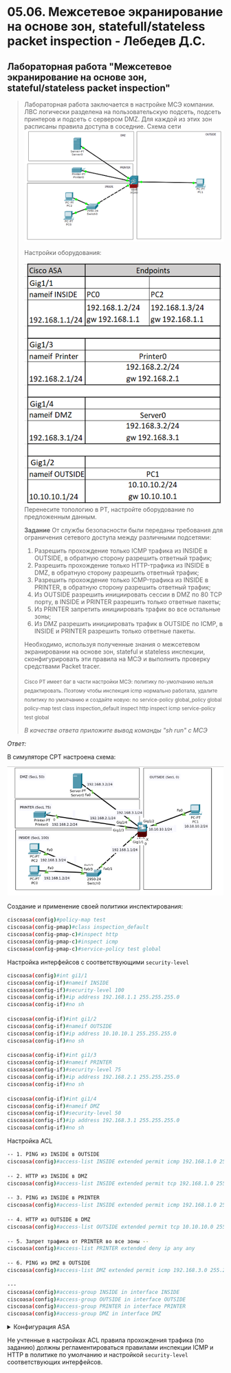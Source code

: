 # 05.06. Межсетевое экранирование на основе зон, statefull/stateless packet inspection - Лебедев Д.С.

## Лабораторная работа "Межсетевое экранирование на основе зон, stateful/stateless packet inspection"

> Лабораторная работа заключается в настройке МСЭ компании. ЛВС логически разделена на пользовательскую подсеть, подсеть принтеров и подсеть с сервером DMZ. Для каждой из этих зон расписаны правила доступа в соседние. Схема сети 
>  ![](_att/0506-00-01.png)
> 
> Настройки оборудования:
> 
> ![](_att/0506-00-02.png)
> Перенесите топологию в PT, настройте оборудование по предложенным данным.
> 
> **Задание**
> От службы безопасности были переданы требования для ограничения сетевого доступа между различными подсетями:
> 
> 1. Разрешить прохождение только ICMP трафика из INSIDE в OUTSIDE, в обратную сторону разрешить ответный трафик;
> 2. Разрешить прохождение только HTTP-трафика из INSIDE в DMZ, в обратную сторону разрешить ответный трафик;
> 3. Разрешить прохождение только ICMP-трафика из INSIDE в PRINTER, в обратную сторону разрешить ответный трафик;
> 4. Из OUTSIDE разрешить инициировать сессии в DMZ по 80 TCP порту, в INSIDE и PRINTER разрешить только ответные пакеты;
> 5. Из PRINTER запретить инициировать трафик во все остальные зоны;
> 6. Из DMZ разрешить инициировать трафик в OUTSIDE по ICMP, в INSIDE и PRINTER разрешить только ответные пакеты.
> 
> Необходимо, используя полученные знания о межсетевом экранировании на основе зон, stateful и stateless инспекции, сконфигурировать эти правила на МСЭ и выполнить проверку средствами Packet tracer.
> 
> <sub>Cisco PT имеет баг в части настройки МСЭ: политику по-умолчанию нельзя редактировать. Поэтому чтобы инспекция icmp нормально работала, удалите политику по умолчанию и создайте новую: no service-policy global_policy global policy-map test class inspection_default inspect http inspect icmp service-policy test global</sub>
> 
> *В качестве ответа приложите вывод команды "sh run" с МСЭ*

*Ответ:*  

В симуляторе CPT настроена схема:

![](_att/0506-00-00.png)

Создание и применение своей политики инспектирования:

```sh
ciscoasa(config)#policy-map test
ciscoasa(config-pmap)#class inspection_default
ciscoasa(config-pmap-c)#inspect http
ciscoasa(config-pmap-c)#inspect icmp
ciscoasa(config-pmap-c)#service-policy test global
```

Настройка интерфейсов с соответствующими `security-level`

```sh
ciscoasa(config)#int gi1/1
ciscoasa(config-if)#nameif INSIDE
ciscoasa(config-if)#security-level 100
ciscoasa(config-if)#ip address 192.168.1.1 255.255.255.0
ciscoasa(config-if)#no sh

ciscoasa(config-if)#int gi1/2
ciscoasa(config-if)#nameif OUTSIDE
ciscoasa(config-if)#ip address 10.10.10.1 255.255.255.0
ciscoasa(config-if)#no sh

ciscoasa(config-if)#int gi1/3
ciscoasa(config-if)#nameif PRINTER
ciscoasa(config-if)#security-level 75
ciscoasa(config-if)#ip address 192.168.2.1 255.255.255.0
ciscoasa(config-if)#no sh

ciscoasa(config-if)#int gi1/4
ciscoasa(config-if)#nameif DMZ
ciscoasa(config-if)#security-level 50
ciscoasa(config-if)#ip address 192.168.3.1 255.255.255.0
ciscoasa(config-if)#no sh
```

Настройка ACL

```sh
-- 1. PING из INSIDE в OUTSIDE
ciscoasa(config)#access-list INSIDE extended permit icmp 192.168.1.0 255.255.255.0 10.10.10.0 255.255.255.0

-- 2. HTTP из INSIDE в DMZ
ciscoasa(config)#access-list INSIDE extended permit tcp 192.168.1.0 255.255.255.0 192.168.3.0 255.255.255.0 eq www

-- 3. PING из INSIDE в PRINTER
ciscoasa(config)#access-list INSIDE extended permit icmp 192.168.1.0 255.255.255.0 192.168.2.0 255.255.255.0

-- 4. HTTP из OUTSIDE в DMZ
ciscoasa(config)#access-list OUTSIDE extended permit tcp 10.10.10.0 255.255.255.0 192.168.3.0 255.255.255.0 eq www

-- 5. Запрет трафика от PRINTER во все зоны --
ciscoasa(config)#access-list PRINTER extended deny ip any any

-- 6. PING из DMZ в OUTSIDE
ciscoasa(config)#access-list DMZ extended permit icmp 192.168.3.0 255.255.255.0 10.10.10.0 255.255.255.0

---
ciscoasa(config)#access-group INSIDE in interface INSIDE
ciscoasa(config)#access-group OUTSIDE in interface OUTSIDE
ciscoasa(config)#access-group PRINTER in interface PRINTER
ciscoasa(config)#access-group DMZ in interface DMZ
```

<details>
<summary>Конфигурация ASA</summary>

```sh
ASA Version 9.6(1)
!
hostname ciscoasa
domain-name wr
names
!
interface GigabitEthernet1/1
 nameif INSIDE
 security-level 100
 ip address 192.168.1.1 255.255.255.0
!
interface GigabitEthernet1/2
 nameif OUTSIDE
 security-level 0
 ip address 10.10.10.1 255.255.255.0
!
interface GigabitEthernet1/3
 nameif PRINTER
 security-level 75
 ip address 192.168.2.1 255.255.255.0
!
interface GigabitEthernet1/4
 nameif DMZ
 security-level 50
 ip address 192.168.3.1 255.255.255.0
!
interface GigabitEthernet1/5
 no nameif
 no security-level
 no ip address
 shutdown
!
interface GigabitEthernet1/6
 no nameif
 no security-level
 no ip address
 shutdown
!
interface GigabitEthernet1/7
 no nameif
 no security-level
 no ip address
 shutdown
!
interface GigabitEthernet1/8
 no nameif
 no security-level
 no ip address
 shutdown
!
interface Management1/1
 management-only
 no nameif
 no security-level
 no ip address
 shutdown
!
!
!
access-list OUTSIDE extended permit tcp 10.10.10.0 255.255.255.0 192.168.3.0 255.255.255.0 eq www
access-list PRINTER extended deny ip any any
access-list INSIDE extended permit icmp 192.168.1.0 255.255.255.0 10.10.10.0 255.255.255.0
access-list INSIDE extended permit icmp 192.168.1.0 255.255.255.0 192.168.2.0 255.255.255.0
access-list INSIDE extended permit tcp 192.168.1.0 255.255.255.0 192.168.3.0 255.255.255.0 eq www
access-list DMZ extended permit icmp 192.168.3.0 255.255.255.0 10.10.10.0 255.255.255.0
!
!
access-group OUTSIDE in interface OUTSIDE
access-group PRINTER in interface PRINTER
access-group INSIDE in interface INSIDE
access-group DMZ in interface DMZ
!
!
class-map inspection_default
 match default-inspection-traffic
!
policy-map type inspect dns preset_dns_map
 parameters
  message-length maximum 512
policy-map global_policy
 class inspection_default
  inspect dns preset_dns_map
  inspect ftp 
  inspect tftp 
policy-map test
 class inspection_default
  inspect http 
  inspect icmp 
!
service-policy test global
!
telnet timeout 5
ssh timeout 5
```
</details>

Не учтенные в настройках ACL правила прохождения трафика (по заданию) должны регламентироваться правилами инспекции ICMP и HTTP в политике по умолчанию и настройкой `security-level` соответствующих интерфейсов.